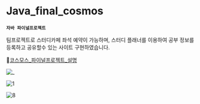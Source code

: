 # Java_final_cosmos


**`자바 파이널프로젝트`**


팀프로젝트로 스터디카페 좌석 예약이 가능하며, 스터디 플래너를 이용하여 공부 정보를 등록하고 공유할수 있는 사이트 구현하였습니다.

🔎[코스모스_파이널프로젝트_설명](https://www.notion.so/solveloper/COSMOS-3f503ab83b3440f5a9dc75fd272d05fc)

![_](https://user-images.githubusercontent.com/60641833/142147843-230255f1-1c7e-4eef-9c61-75514ad7daf9.jpg)


![1](https://user-images.githubusercontent.com/60641833/142147839-e1b4ff79-2211-4e50-aaea-2e17b6d30ae7.png)


![8](https://user-images.githubusercontent.com/60641833/142147846-576220e2-9789-4143-9f9a-d79a250e81c6.png)
